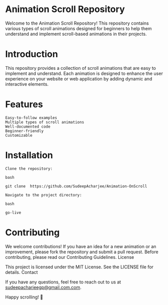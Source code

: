 # Animation Scroll Repository

Welcome to the Animation Scroll Repository! This repository contains various types of scroll animations designed for beginners to help them understand and implement scroll-based animations in their projects.
# Introduction

This repository provides a collection of scroll animations that are easy to implement and understand. Each animation is designed to enhance the user experience on your website or web application by adding dynamic and interactive elements.
# Features

    Easy-to-follow examples
    Multiple types of scroll animations
    Well-documented code
    Beginner-friendly
    Customizable

# Installation

    Clone the repository:

    bash

    git clone  https://github.com/SudeepAcharjee/Animation-OnScroll

    Navigate to the project directory:
 
    bash

    go-live

# Contributing

We welcome contributions! If you have an idea for a new animation or an improvement, please fork the repository and submit a pull request. Before contributing, please read our Contributing Guidelines.
License

This project is licensed under the MIT License. See the LICENSE file for details.
Contact

If you have any questions, feel free to reach out to us at sudeepacharjeegp@gmail.com.com.

Happy scrolling! 🎉